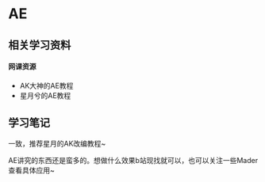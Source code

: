 # AE

## 相关学习资料

#### 网课资源

- AK大神的AE教程
- 星月兮的AE教程



## 学习笔记

一致，推荐星月的AK改编教程~

AE讲究的东西还是蛮多的。想做什么效果b站现找就可以，也可以关注一些Mader查看具体应用~
